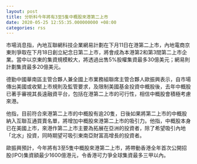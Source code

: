 ```yaml
---
layout: post
title: 分析料今年將有3至5隻中概股來港第二上市
date: 2020-05-25 12:55:35.000000000 +08:00
categories: rss
---
```


市場消息指，內地互聯網科技企業網易計劃在下月11日在港第二上市，內地電商京東則爭取在下月18日創立紀念日第二上市，將會成為本港第2和第3間第二上市企業。當中以京東的集資規模較大，將透過出售5%股權集資最多30億美元；網易則計劃集資最多20億美元。

德勤中國華南區主管合夥人兼全國上市業務組聯席主管合夥人歐振興表示，自市場傳出美國或收緊上市規則及監管要求，及限制美國基金投資中概股後，去年中概股已著手審視其長遠融資平台，包括在港第二上市的可行性，相信中概股會積極考慮來港。

他指，目前符合來港第二上市的中概股有逾20隻，日後如果將第二上市的中概股納入互聯互通買賣名單，將增加中概股來港第二上市的吸引力。他指，中概股本身已在美國上市，來港作第二上市主要為拓展在亞洲的投資者，除了希望吸引內地「北水」投資，同時期望可吸引東南亞財富高增長的投資者。　

歐振興預計，今年將有3至5隻中概股來港第二上市，將帶動香港全年首次公開招股(IPO)集資額最少1600億港元，令香港可力爭全球集資最多三甲以內。

